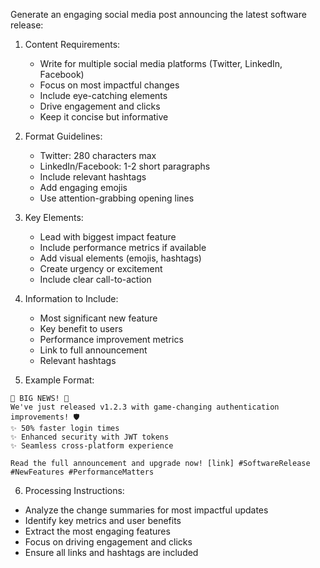Generate an engaging social media post announcing the latest software release:

1. Content Requirements:
   - Write for multiple social media platforms (Twitter, LinkedIn, Facebook)
   - Focus on most impactful changes
   - Include eye-catching elements
   - Drive engagement and clicks
   - Keep it concise but informative

2. Format Guidelines:
   - Twitter: 280 characters max
   - LinkedIn/Facebook: 1-2 short paragraphs
   - Include relevant hashtags
   - Add engaging emojis
   - Use attention-grabbing opening lines

3. Key Elements:
   - Lead with biggest impact feature
   - Include performance metrics if available
   - Add visual elements (emojis, hashtags)
   - Create urgency or excitement
   - Include clear call-to-action

4. Information to Include:
   - Most significant new feature
   - Key benefit to users
   - Performance improvement metrics
   - Link to full announcement
   - Relevant hashtags

5. Example Format:

```
🚀 BIG NEWS! 🚀
We've just released v1.2.3 with game-changing authentication improvements! 🛡️
✨ 50% faster login times
✨ Enhanced security with JWT tokens
✨ Seamless cross-platform experience

Read the full announcement and upgrade now! [link] #SoftwareRelease #NewFeatures #PerformanceMatters
```

6. Processing Instructions:

- Analyze the change summaries for most impactful updates
- Identify key metrics and user benefits
- Extract the most engaging features
- Focus on driving engagement and clicks
- Ensure all links and hashtags are included
